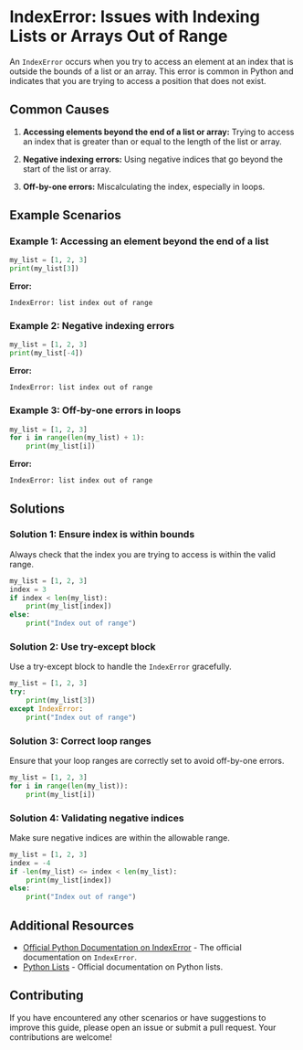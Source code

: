 # IndexError: Issues with Indexing Lists or Arrays Out of Range

An `IndexError` occurs when you try to access an element at an index that is outside the bounds of a list or an array. This error is common in Python and indicates that you are trying to access a position that does not exist.

## Common Causes

1. **Accessing elements beyond the end of a list or array:**
   Trying to access an index that is greater than or equal to the length of the list or array.

2. **Negative indexing errors:**
   Using negative indices that go beyond the start of the list or array.

3. **Off-by-one errors:**
   Miscalculating the index, especially in loops.

## Example Scenarios

### Example 1: Accessing an element beyond the end of a list

```python
my_list = [1, 2, 3]
print(my_list[3])
```

**Error:**
```
IndexError: list index out of range
```

### Example 2: Negative indexing errors

```python
my_list = [1, 2, 3]
print(my_list[-4])
```

**Error:**
```
IndexError: list index out of range
```

### Example 3: Off-by-one errors in loops

```python
my_list = [1, 2, 3]
for i in range(len(my_list) + 1):
    print(my_list[i])
```

**Error:**
```
IndexError: list index out of range
```

## Solutions

### Solution 1: Ensure index is within bounds

Always check that the index you are trying to access is within the valid range.

```python
my_list = [1, 2, 3]
index = 3
if index < len(my_list):
    print(my_list[index])
else:
    print("Index out of range")
```

### Solution 2: Use try-except block

Use a try-except block to handle the `IndexError` gracefully.

```python
my_list = [1, 2, 3]
try:
    print(my_list[3])
except IndexError:
    print("Index out of range")
```

### Solution 3: Correct loop ranges

Ensure that your loop ranges are correctly set to avoid off-by-one errors.

```python
my_list = [1, 2, 3]
for i in range(len(my_list)):
    print(my_list[i])
```

### Solution 4: Validating negative indices

Make sure negative indices are within the allowable range.

```python
my_list = [1, 2, 3]
index = -4
if -len(my_list) <= index < len(my_list):
    print(my_list[index])
else:
    print("Index out of range")
```

## Additional Resources

* [Official Python Documentation on IndexError](https://docs.python.org/3/library/exceptions.html#IndexError) - The official documentation on `IndexError`.
* [Python Lists](https://docs.python.org/3/tutorial/datastructures.html#more-on-lists) - Official documentation on Python lists.

## Contributing

If you have encountered any other scenarios or have suggestions to improve this guide, please open an issue or submit a pull request. Your contributions are welcome!
